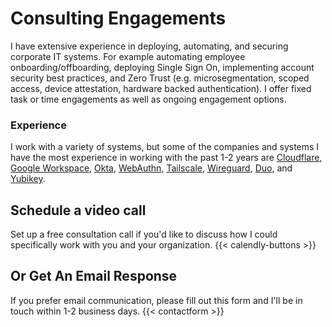 # Consulting Engagements #
I have extensive experience in deploying, automating, and securing corporate IT systems. For example automating employee onboarding/offboarding, deploying Single Sign On, implementing account security best practices, and Zero Trust (e.g. microsegmentation, scoped access, device attestation, hardware backed authentication). I offer fixed task or time engagements as well as ongoing engagement options.

### Experience ###
I work with a variety of systems, but some of the companies and systems I have the most experience in working with the past 1-2 years are [Cloudflare](https://cloudflare.com), [Google Workspace](https://workspace.google.com/), [Okta](https://www.okta.com), [WebAuthn](https://webauthn.guide/), [Tailscale](https://tailscale.com/), [Wireguard](https://www.wireguard.com/), [Duo](https://duo.com/), and [Yubikey](https://www.yubico.com/).


## Schedule a video call ##
Set up a free consultation call if you'd like to discuss how I could specifically work with you and your organization.
{{< calendly-buttons >}}

## Or Get An Email Response ##
If you prefer email communication, please fill out this form and I'll be in touch within 1-2 business days.
{{< contactform >}}